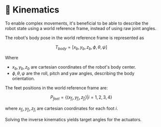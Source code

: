 # 🦾 Kinematics

To enable complex movements, it's beneficial to be able to describe the robot state using a world reference frame, instead of using raw joint angles.

The robot's body pose in the world reference frame is represented as

$$T_{body}=\left[x_b,y_b,z_b,\phi, \theta,\psi\right]$$

Where

- $x_b, y_b, z_b$ are cartesian coordinates of the robot's body center.
- $\phi, \theta,\psi$ are the roll, pitch and yaw angles, describing the body orientation.

The feet positions in the world reference frame are:

$$P_{feet}=\left\{(x_{f_i},y_{f_i},z_{f_i})|i=1,2,3,4\right\}$$

where $x_{f_i}, y_{f_i}, z_{f_i}$ are cartesian coordinates for each foot $i$.

Solving the inverse kinematics yields target angles for the actuators.

<!-- Write about the calculation, rotation matrix and trig -->

<!-- L1, L2, L3, L4, L, W -->

<!-- $$
R_{body} =
\begin{bmatrix}
\cos\psi\cos\theta & \cos\psi\sin\theta\sin\phi - \sin\psi\cos\phi & \cos\psi\sin\theta\cos\phi + \sin\psi\sin\phi \\
\sin\psi\cos\theta & \sin\psi\sin\theta\sin\phi + \cos\psi\cos\phi & \sin\psi\sin\theta\cos\phi - \cos\psi\sin\phi \\
-\sin\theta & \cos\theta\sin\phi & \cos\theta\cos\phi
\end{bmatrix}
$$ -->
